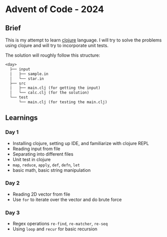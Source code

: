 # Advent of Code - 2024

## Brief

This is my attempt to learn [clojure](https://clojure.org/) language. I will try to solve the problems using clojure and will try to incorporate unit tests.

The solution will roughly follow this structure:

```txt
<day>
  ├── input
  |   ├── sample.in
  │   └── star.in
  ├── src
  |   ├── main.clj (for getting the input)
  │   └── calc.clj (for the solution)
  └── test
      └── main.clj (for testing the main.clj)
```

## Learnings

### Day 1

* Installing clojure, setting up IDE, and familiarize with clojure REPL
* Reading input from file
* Separating into different files
* Unit test in clojure
* `map`, `reduce`, `apply`, `def`, `defn`, `let`
* basic math, basic string manipulation

### Day 2

* Reading 2D vector from file
* Use `for` to iterate over the vector and do brute force

### Day 3

* Regex operations `re-find`, `re-matcher`, `re-seq`
* Using `loop` and `recur` for basic recursion
